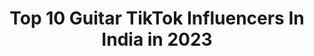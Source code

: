 ---
title: Top 10 Guitar TikTok Influencers In India in 2023
description: >-
  Find top guitar TikTok influencers in India in 2023. Most popular hashtags: #foryou #guitar #fyp #edutok.
platform: TikTok
hits: 66
text_top: See the top-rated TikTok influencers on inBeat.
text_bottom: inBeat has 66 TikTok influencers like this in India for you to connect with.
profiles:
  - username: "rohithsmadhu"
    fullname: >-
      Rohith s madhu
    bio: >-
      Mallu boy 😍😘 Kannur🔄kasargod Guitarist ✌🏻
    location: "India"
    followers: 6632
    engagement: 1472
    commentsToLikes: 0.054186
    id: ckaillv3iorjc0i783cpmqgpp
    verified: false
    hashtags: "#foryou, #fyp, #nellikka, #mallumuser"
  - username: "sonalichidanand"
    fullname: >-
      👑Sonali Chidanand👑
    bio: >-
      Indian Muser 🇮🇳Bengaluru 🏡⭐😍 Techie 😎Guitarist 🎸Dancer 💃 Mantra for Like 
    location: "India"
    followers: 2878
    engagement: 790
    commentsToLikes: 0.110200
    id: ckbkvyfgarkd40j23nh9yxuv2
    verified: false
    hashtags: "#kannadathi, #danishsait, #kannada, #kannadacomedy"
  - username: "rakeshviswanatha"
    fullname: >-
      Rakesh Viswanathan
    bio: >-
      Software Engineer by profession, Rider by heart #Rider #Guitarist #Traveler ✌🏽
    location: "India"
    followers: 2158
    engagement: 708
    commentsToLikes: 0.105932
    id: ck9slixafe5630j7823bqow51
    verified: false
    hashtags: "#expressions, #90s, #eyes, #duet"
  - username: "being_vieral"
    fullname: >-
      Viral
    bio: >-
      Music lover🎶, Guitarist🎸, Artist🖌, Pharmacist 💊, barodian 🏠, #being_vieral
    location: "India"
    followers: 19900
    engagement: 572
    commentsToLikes: 0.042623
    id: ckan1tfd3x7ou0i78c481r0i5
    verified: true
    hashtags: "#gharbaithoindia, #foryou, #journey, #being"
  - username: "yash__lalwani"
    fullname: >-
      yash__lalwani
    bio: >-
      Guitarist
    location: "India"
    followers: 55761
    engagement: 566
    commentsToLikes: 0.007903
    id: ck9jzckoj85jv0j78hjvq59ki
    verified: false
    hashtags: "#foryou, #passthebrushchallenge, #spidermanfarfromhome, #memoriesbringback"
  - username: "dynamo_gamimg"
    fullname: >-
      dynamo_gaming
    bio: >-
      I am born to be the reason of crowd Not to be A part of it Gamer🎮/guitarist🎻
    location: "India"
    followers: 178800
    engagement: 747
    commentsToLikes: 0.003876
    id: ck9036tbgd2nz0j78zo9ppgpr
    verified: false
    hashtags: "#pubglovers, #pubglover, #pubglove, #pubg"
  - username: "itsruhaan"
    fullname: >-
      Ruhaan
    bio: >-
      ● one and only ustad NFAK🙇‍♂️ ● Follow on Instagram ● Thank you tiktok india 💕
    location: "India"
    followers: 14200
    engagement: 1329
    commentsToLikes: 0.054721
    id: ckb0tamwnis1e0j23384hlzl8
    verified: false
    hashtags: "#nfak, #tiktok, #fyp, #song"
  - username: "veerkumarr"
    fullname: >-
      Veer kumar
    bio: >-
      Thanks for your love and support ❤️ YouTube - veer kumar Instagram - veerkumar15
    location: "India"
    followers: 150400
    engagement: 1500
    commentsToLikes: 0.005355
    id: ck9gm117eqjcv0j783q97m0o9
    verified: false
    hashtags: "#solo, #cover, #guitartutorial, #guitar"
  - username: "mohsinmusic_"
    fullname: >-
      mohsinmusic_
    bio: >-
      Singer,🎙️ Writer,📝💖
    location: "India"
    followers: 36900
    engagement: 1197
    commentsToLikes: 0.025601
    id: ckc90z3moqqwx0j23on53wofv
    verified: false
    hashtags: "#covid19, #champibeats, #indian, #writer"
  - username: "vatsalchevli"
    fullname: >-
      Vatsal Chevli 🎤🎸🎵
    bio: >-
      SINGER / COMPOSER / MUSIC PRODUCER Snapchat : vatschvs 👻
    location: "India"
    followers: 35700
    engagement: 838
    commentsToLikes: 0.041007
    id: ck9fmdzc8t03c0j78wmi9hox8
    verified: true
    hashtags: "#1millionaudition, #foryou, #guitar, #music"
---
